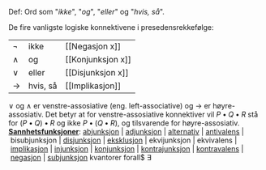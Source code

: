 Def:
Ord som "_ikke_", "_og_",  "_eller_" og "_hvis, så_".

De fire vanligste logiske konnektivene i presedensrekkefølge:

| | | |
|-|-|-|
|$\neg$ | ikke  |  [[Negasjon x]] |
|$\wedge$  |og         |  [[Konjunksjon x]] |
|$\vee$|  eller       |  [[Disjunksjon x]]|
|$\rightarrow$| hvis, så  | [[Implikasjon]] |

$\vee$ og $\wedge$ er venstre-assosiative (eng. left-associative) og $\rightarrow$ er høyre-assosiativ. Det betyr at for venstre-assosiative konnektiver vil $P\bullet Q\bullet R$ stå for $(P\bullet Q)\bullet R$  og ikke $P\bullet (Q\bullet R)$, og tilsvarende for høyre-assosiativ.
**[Sannhetsfunksjoner](https://no.wikipedia.org/wiki/Sannhetsfunksjon "Sannhetsfunksjon")**: [abjunksjon](https://no.wikipedia.org/wiki/Abjunksjon "Abjunksjon") | [adjunksjon](https://no.wikipedia.org/wiki/Inklusiv_disjunksjon "Inklusiv disjunksjon") | [alternativ](https://no.wikipedia.org/wiki/Eksklusiv_disjunksjon "Eksklusiv disjunksjon") | [antivalens](https://no.wikipedia.org/wiki/Eksklusiv_disjunksjon "Eksklusiv disjunksjon") | bisubjunksjon | [disjunksjon](https://no.wikipedia.org/wiki/Disjunksjon_(logikk) "Disjunksjon (logikk)") | [eksklusjon](https://no.wikipedia.org/wiki/Eksklusjon_(logikk) "Eksklusjon (logikk)") | ekvijunksjon | ekvivalens | [implikasjon](https://no.wikipedia.org/wiki/Subjunksjon_(logikk) "Subjunksjon (logikk)") | [injunksjon](https://no.wikipedia.org/wiki/Injunksjon "Injunksjon") | [konjunksjon](https://no.wikipedia.org/wiki/Konjunksjon_(logikk) "Konjunksjon (logikk)") | [kontrajunksjon](https://no.wikipedia.org/wiki/Eksklusiv_disjunksjon "Eksklusiv disjunksjon") | [kontravalens](https://no.wikipedia.org/wiki/Eksklusiv_disjunksjon "Eksklusiv disjunksjon") | [negasjon](https://no.wikipedia.org/wiki/Negasjon "Negasjon") | [subjunksjon](https://no.wikipedia.org/wiki/Subjunksjon_(logikk) "Subjunksjon (logikk)")
kvantorer
forall$
$\exists$

